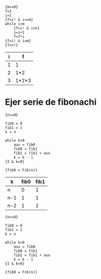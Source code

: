 ```
{m>=0}
f=1
i=1
{f=i! & i<=m}
while i<m
	{f=i! & i<n}
	i=i+1
	f=f*i
{f=i! & i=m}
{f=n!}
```

| i   | f       |
| --- | ------- |
| 1   | 1       |
| 2   | 1\*2    |
| 3   | 1\*2\*3 |

# Ejer serie de fibonachi
```
{n>=0}

fib0 = 0
fib1 = 1
k = n

while k>0
	aux = fib0
	fib0 = fib1
	fib1 = fib1 + aux
	k = k - 1
{I & k=0}

{fib0 = Fib(n)}
```


| k   | fib0 | fib1 |
| --- | ---- | ---- |
| n   | 0    | 1    |
| n-1 | 1    | 1    |
| n-2 | 1    | 2    |


```
{n>=0}

fib0 = 0
fib1 = 1
k = n

while k>0
	aux = fib0
	fib0 = fib1
	fib1 = fib1 + aux
	k = k - 1
{I & k=0}

{fib0 = Fib(n)}
```